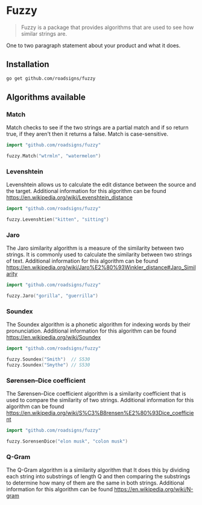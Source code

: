 # Fuzzy
> Fuzzy is a package that provides algorithms that are used to see how similar strings are.

One to two paragraph statement about your product and what it does.

## Installation

```sh
go get github.com/roadsigns/fuzzy
```

## Algorithms available

### Match
Match checks to see if the two strings are a partial match and if so return true, if they aren't then it returns a false. Match is case-sensitive.

```go
import "github.com/roadsigns/fuzzy"

fuzzy.Match("wtrmln", "watermelon")
```

### Levenshtein
Levenshtein allows us to calculate the edit distance between the source and the target.
Additional information for this algorithm can be found https://en.wikipedia.org/wiki/Levenshtein_distance

```go
import "github.com/roadsigns/fuzzy"

fuzzy.Levenshtien("kitten", "sitting")
```

### Jaro
The Jaro similarity algorithm is a measure of the similarity between two strings. It is commonly used to calculate the similarity between two strings of text.
Additional information for this algorithm can be found https://en.wikipedia.org/wiki/Jaro%E2%80%93Winkler_distance#Jaro_Similarity

```go
import "github.com/roadsigns/fuzzy"

fuzzy.Jaro("gorilla", "guerrilla")
```

### Soundex
The Soundex algorithm is a phonetic algorithm for indexing words by their pronunciation.
Additional information for this algorithm can be found https://en.wikipedia.org/wiki/Soundex
```go
import "github.com/roadsigns/fuzzy"

fuzzy.Soundex("Smith")  // S530
fuzzy.Soundex("Smythe") // S530
```

### Sørensen–Dice coefficient
The Sørensen–Dice coefficient algorithm is a similarity coefficient that is used to compare the similarity of two strings.
Additional information for this algorithm can be found https://en.wikipedia.org/wiki/S%C3%B8rensen%E2%80%93Dice_coefficient
```go
import "github.com/roadsigns/fuzzy"

fuzzy.SorensenDice("elon musk", "colon musk")
```  

### Q-Gram
The Q-Gram algorithm is a similarity algorithm that It does this by dividing each string into substrings of length Q and then comparing the substrings to determine how many of them are the same in both strings.
Additional information for this algorithm can be found https://en.wikipedia.org/wiki/N-gram